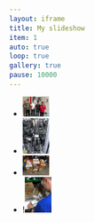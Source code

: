 ```yaml
---
layout: iframe
title: My slideshow
item: 1
auto: true
loop: true
gallery: true
pause: 10000
---
```


* <img width="10%" height="10%" src="my-pics1/photo4.jpg">
* <img width="10%" height="10%" src="my-pics1/photo14.jpg">
* <img width="10%" height="10%" src="my-pics1/photo15.jpg">
* !<img width="10%" height="10%" src="my-pics1/photo16.jpg">
